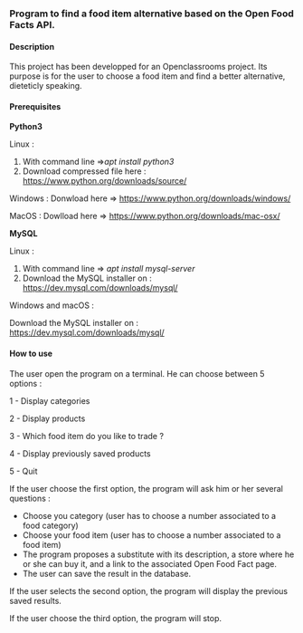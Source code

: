 ### **Program to find a food item alternative based on the Open Food Facts API.**

#### **Description**


This project has been developped for an Openclassrooms project.
Its purpose is for the user to choose a food item and find a better alternative, dieteticly speaking.


#### Prerequisites

**Python3**  

Linux : 
1) With command line =>_apt install python3_
2) Download compressed file here : https://www.python.org/downloads/source/ 

Windows : Donwload here => https://www.python.org/downloads/windows/

MacOS : Dowlload here => https://www.python.org/downloads/mac-osx/

**MySQL**

Linux : 

1) With command line => _apt install mysql-server_
2) Download the MySQL installer on : https://dev.mysql.com/downloads/mysql/

Windows and macOS :

Download the MySQL installer on : https://dev.mysql.com/downloads/mysql/


#### How to use

The user open the program on a terminal. He can choose between 5 options :

1 - Display categories

2 - Display products

3 - Which food item do you like to trade ?

4 - Display previously saved products

5 - Quit

If the user choose the first option, the program will ask him or her several questions :


- Choose you category (user has to choose a number associated to a food category)
- Choose your food item (user has to choose a number associated to a food item)
- The program proposes a substitute with its description, a store where he or she can buy it, and a link to the associated Open Food Fact page.
- The user can save the result in the database.

If the user selects the second option, the program will display the previous saved results.

If the user choose the third option, the program will stop.




